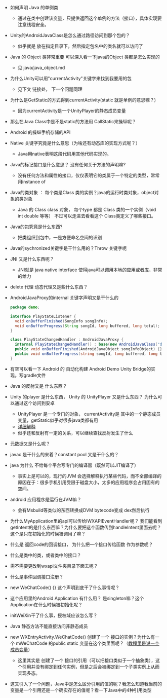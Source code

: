 - 如何声明 Java 的单例类

  - 通过在类中创建该变量，只提供返回这个单例的方法（接口），具体实现要注意线程安全。

- Unity的AndroidJavaClass是怎么通过路径访问到那个包的？

  - 似乎就是 放在指定目录下，然后指定包名中的类名就可以访问了

- Java  的 Object 类非常重要 可以深入看一下java的Object 类都是怎么实现的

  - 见 java/java_object.md

- 为什么Unity可以用"currentActivity"关键字来找到我要用的包

  - 见下文 链接处， 下一个问题同理

- 为什么是GetStatic的方式得到currentActivity(static 就是单例的意思嘛？)

  - 因为currentActivity是一个UnityPlayer的静态成员变量

- 那么在Java Class中是不是static的方法用 CallStatic来操纵呢？

- Android 的操纵手机存储的API

- Native 关键字究竟是什么意思（为啥还有动态库的实现方式呢？）

  - Java用native表明这段代码用其他代码实现的。

- Java的标记接口是什么意思？ 没有任何关于方法的声明嘛?

  - 没有任何方法和属性的接口，仅仅表明它的类属于一个特定的类型，常常用instance of

- Java的类对象 ： 每个类是Class 类的实例？java的运行时类对象，object对象的类对象

  - Java 的 Class class 对象， 每个type 都是 Class 类的一个实例（void int double 等等） 不过可以走进去看看这个 Class类定义了哪些接口。

- Java的包究竟是什么东西?

  - 把类组织到包中，一是方便命名空间的识别

- Java的sychronized关键字是干什么用的？Throw 关键字呢

- JNI 又是什么东西呢？

  - JNI就是 java native interface 使得java可以调用本地的应用或者库，非常的给力

- delete 代理 动态代理又是些什么东西？

- AndroidJavaProxy的internal 关键字声明又是干什么的

  ```  java  
  package demo;
  
  interface PlayStateListener {
    void onBufferFinished(SongInfo songInfo);
    void onBufferProgress(String songId, long buffered, long total);
  }
  ```



  ``` c# 
  class PlayStateChangedHandler : AndroidJavaProxy {
    internal PlayStateChangedHandler() : base(new AndroidJavaClass("demo.PlayStateListener")) {}
    public void onBufferFinished(AndroidJavaObject songInfoObject) {}
    public void onBufferProgress(string songId, long buffered, long total) {}
  }
  ```



- 有空可以看一下 Android 的 自动化构建 Android Demo Unity Bridge的实现。写gradle文件
- Java 的反射又是 什么东西？
- Unity 的player 是什么东西， Unity 的 UnityPlayer 又是什么东西？ 为什么可以通过这个访问到安卓
  - UnityPlayer 是一个专门的对象， currentActivity是 其中的一个静态成员变量，getStatic似乎对很多java类都有用
  - [详细解释](https://blog.csdn.net/yang8456211/article/details/51331358)
  - 似乎还和反射有一定的关系，可以继续查找反射发生了什么
- 元数据又是什么呢？
- javac 是干什么的来着？constant pool 又是干什么的？
- java 为什么 不给每个平台写专门的编译器（既然可以JIT编译了）
  - 事实上是可以的，现行的JVM 会选择解释执行某些代码，而不全部编译的原因在于：很多手机引用受限于磁盘大小，太多的应用程序会占用固有的空间。
- android 应用程序是运行在JVM嘛？
  - 会有Msbuild等类似的东西转换成DVM bytecode变成 dex然后执行
- 为什么MyApplication里的api可以传给IWXAPIEventHandler呢？ 我们能看到getIntent的是什么东西嘛？为什么要把这个函数传到handleIntent里面去呢？这个是只在初始化的时候被调用了嘛？
- 什么是 返回code的回调接口， 为什么把一个接口传给函数 作为参数呢？
- 什么是类中的类，或者类中的接口？
- 需不需要更改到wxapi文件夹目录下面去呢？
- 什么是事件回调接口注册？
- new WeChatCode() {} 这个声明到底干了什么事情呢？
- 这个应用里的Android Application 有什么用？ 是singleton嘛？这个Application在什么时候被初始化呢？
- initWeiXin干了什么事，授权域应该怎么写？
- Java 静态方法不能直接访问非静态成员
- new WXEntryActivity.WeChatCode() 创建了一个 接口的实例？为什么有一个 mWeChatCode 的public static 变量在这个类里面呢？（[教程里是说一个成员变量](https://www.ibm.com/developerworks/cn/java/j-perry-nested-classes/index.html)）
  - 这里其实是 创建了一个 接口的引用（可以把接口类似于一个抽象类），这个引用并没有绑定到任何实例，但是之后会被绑定到一个子类实例上从而实现多态。
- 这又引入了一个问题，Java中是怎么区分引用的值的呢？我怎么知道我当前的变量是一个引用还是一个确实存在的值呢？看一下Java中的4种引用类型